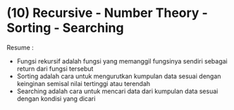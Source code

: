(10) Recursive - Number Theory - Sorting - Searching
==
Resume :
- Fungsi rekursif adalah fungsi yang memanggil fungsinya sendiri sebagai return dari fungsi tersebut
- Sorting adalah cara untuk mengurutkan kumpulan data sesuai dengan keinginan semisal nilai tertinggi atau terendah
- Searching adalah cara untuk mencari data dari kumpulan data sesuai dengan kondisi yang dicari
